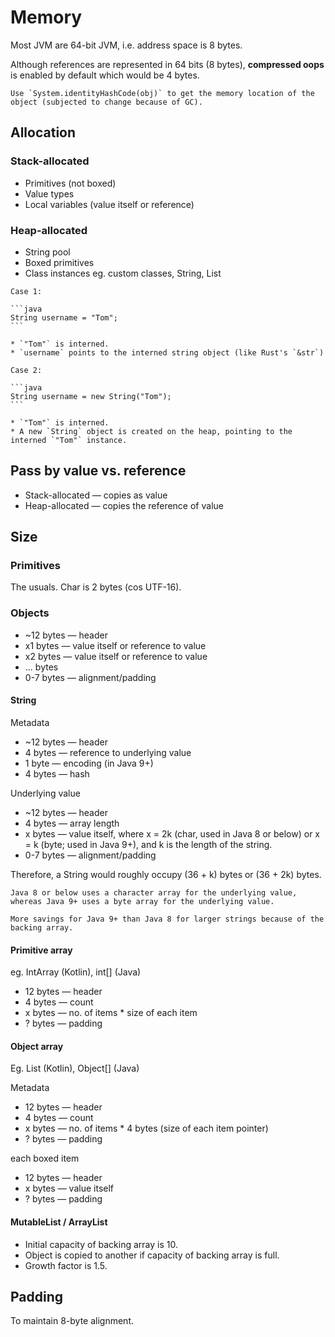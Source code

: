 # Memory
Most JVM are 64-bit JVM, i.e. address space is 8 bytes. 

Although references are represented in 64 bits (8 bytes), **compressed oops** is enabled by default which would be 4 bytes.

```admonish tip title="Memory location"
Use `System.identityHashCode(obj)` to get the memory location of the object (subjected to change because of GC).
```



## Allocation

### Stack-allocated

* Primitives (not boxed)
* Value types
* Local variables (value itself or reference)

### Heap-allocated

* String pool
* Boxed primitives
* Class instances eg. custom classes, String, List

~~~admonish tip title="Interning"
Case 1:

```java
String username = "Tom";
```

* `"Tom"` is interned.
* `username` points to the interned string object (like Rust's `&str`)

Case 2:

```java
String username = new String("Tom");
```

* `"Tom"` is interned.
* A new `String` object is created on the heap, pointing to the interned `"Tom"` instance.
~~~

## Pass by value vs. reference

* Stack-allocated — copies as value
* Heap-allocated — copies the reference of value


## Size

### Primitives

The usuals. Char is 2 bytes (cos UTF-16).

### Objects

* ~12 bytes — header
* x1 bytes — value itself or reference to value
* x2 bytes — value itself or reference to value
* ... bytes
* 0-7 bytes — alignment/padding

#### String

Metadata
* ~12 bytes — header
* 4 bytes — reference to underlying value
* 1 byte — encoding (in Java 9+)
* 4 bytes — hash

Underlying value
* ~12 bytes — header
* 4 bytes — array length
* x bytes — value itself, where x = 2k (char, used in Java 8 or below) or x = k (byte; used in Java 9+), and k is the length of the string.
* 0-7 bytes — alignment/padding

Therefore, a String would roughly occupy (36 + k) bytes or (36 + 2k) bytes.

~~~admonish
Java 8 or below uses a character array for the underlying value, whereas Java 9+ uses a byte array for the underlying value.

More savings for Java 9+ than Java 8 for larger strings because of the backing array.
~~~

#### Primitive array

eg. IntArray (Kotlin), int[] (Java)

* 12 bytes — header
* 4 bytes — count
* x bytes — no. of items * size of each item
* ? bytes — padding

#### Object array

Eg. List<T> (Kotlin), Object[] (Java)

Metadata
* 12 bytes — header
* 4 bytes — count
* x bytes — no. of items * 4 bytes (size of each item pointer)
* ? bytes — padding

each boxed item
* 12 bytes — header
* x bytes — value itself
* ? bytes — padding

#### MutableList / ArrayList

* Initial capacity of backing array is 10.
* Object is copied to another if capacity of backing array is full.
* Growth factor is 1.5.

## Padding

To maintain 8-byte alignment. 

